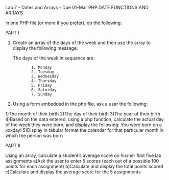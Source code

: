 Lab 7 - Dates and Arrays - Due 01-Mar
PHP DATE FUNCTIONS AND ARRAYS

In one PHP file (or more if you prefer), do the following:

PART I

1. Create an array of the days of the week and then use the array to display the following message:

      The days of the week in sequence are:

               1. Monday
               2. Tuesday
               3. Wednesday
               4. Thursday
               5. Friday
               6. Saturday
               7. Sunday

2. Using a form embedded in the php file, ask a user the following:

  1)The month of their birth
  2)The day of their birth
  3)The year of their birth
  4)Based on the data entered, using a php function, calculate the actual day of the week they were born, and display the following:    You were born on a xxxday!
  5)Display in tabular format the calendar for that particular month in which the person was born

PART II

Using an array, calculate a student’s average score on his/her first five lab assignments
  a)Ask the user to enter 5 scores (each out of a possible 100 points for each assignment)
  b)Calculate and display the total points scored
  c)Calculate and display the average score for the 5 assignments
